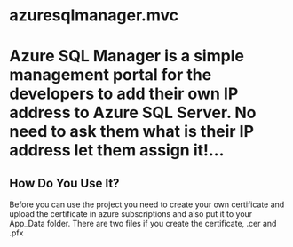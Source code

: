 # azuresqlmanager.mvc
Azure SQL Manager is a simple management portal for the developers to add their own IP address to Azure SQL Server. No need to ask them what is their IP address let them assign it!...
================================================================================================================================

How Do You Use It?
------------------
Before you can use the project you need to create your own certificate and upload the certificate in azure subscriptions and also put it to your App_Data folder. There are two files if you create the certificate, .cer and .pfx


